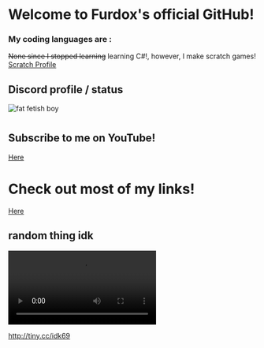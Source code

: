 <!--
**NathanTurnYT/NathanTurnYT** is a ✨ _special_ ✨ repository because its `README.md` (this file) appears on your GitHub profile.

Here are some ideas to get you started:

- 🔭 I’m currently working on ...
- 🌱 I’m currently learning ...
- 👯 I’m looking to collaborate on ...
- 🤔 I’m looking for help with ...
- 💬 Ask me about ...
- 📫 How to reach me: ...
- 😄 Pronouns: ...
- ⚡ Fun fact: ...
- 💁‍♀️ Me when your mom ...
-->

# Welcome to Furdox's official GitHub!

### My coding languages are :
~~None since I stopped learning~~ learning C#!, however, I make scratch games! [Scratch Profile](http://tiny.cc/guffcat)

## Discord profile / status

![fat fetish boy](https://discord.c99.nl/widget/theme-1/670459646284398615.png)

#

## Subscribe to me on YouTube!

[Here](http://tiny.cc/furdoxyt)

# **Check out most of my links!**

[Here](http://tiny.cc/po)


## random thing idk
<video controls loop>
  <source src="https://cdn.discordapp.com/attachments/944058950016462878/944573255136739428/Poof_Be_Gone_Emote.mp4" type="video/mp4">
  Your browser does not support the video tag. Go to https://cdn.discordapp.com/attachments/944058950016462878/944573255136739428/Poof_Be_Gone_Emote.mp4
</video>

http://tiny.cc/idk69
